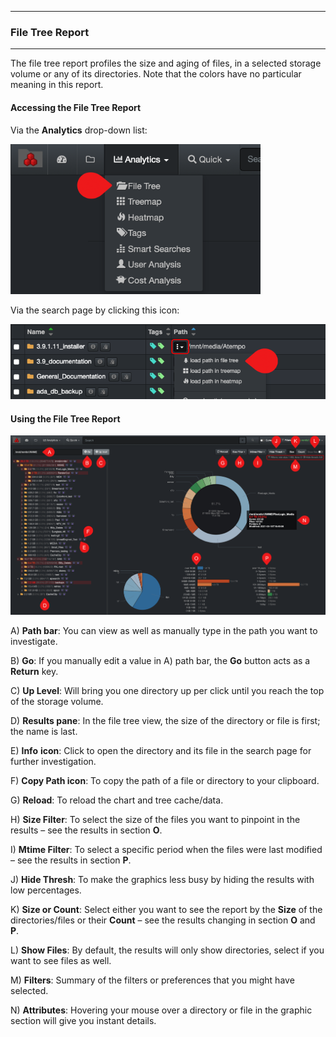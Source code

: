 <p id="filetree"></p>

___
### File Tree Report
___

The file tree  report profiles the size and aging of files, in a selected storage volume or any of its directories. Note that the colors have no particular meaning in this report.

#### Accessing the File Tree Report

Via the  **Analytics**  drop-down list:

<img src="images/image_analytics_file_tree_access_via_analytics_dropdown.png" width="400">

Via the search page by clicking this icon:

![Image: File Tree Report via the Search Page](images/image_analytics_file_tree_access_via_search_pane.png)

#### Using the File Tree Report

![Image: File Tree Report Overview](images/image_analytics_file_tree_overview.png)

A) **Path bar**: You can view as well as manually type in the path you want to investigate.

B) **Go**: If you manually edit a value in A) path bar, the  **Go**  button acts as a  **Return**  key.

C) **Up Level**: Will bring you one directory up per click until you reach the top of the storage volume.

D) **Results pane**: In the file tree  view, the size of the directory or file is first; the name is last.

E) **Info**  **icon**: Click to open the directory and its file in the search page for further investigation.

F) **Copy Path icon**: To copy the path of a file or directory to your clipboard.

G) **Reload**: To reload the chart and tree cache/data.

H) **Size Filter**: To select the size of the files you want to pinpoint in the results – see the results in section  **O**.

I) **Mtime Filter**: To select a specific period when the files were last modified – see the results in section  **P**.

J) **Hide Thresh**: To make the graphics less busy by hiding the results with low percentages.

K) **Size or Count**: Select either you want to see the report by the  **Size**  of the directories/files or their  **Count**  – see the results changing in section  **O**  and  **P**.

L) **Show Files**: By default, the results will only show directories, select if you want to see files as well.

M) **Filters**: Summary of the filters or preferences that you might have selected.

N) **Attributes**: Hovering  your mouse over a directory or file in the graphic section will give you instant details.
